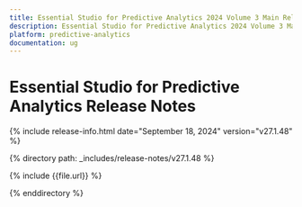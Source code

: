 ```yaml
---
title: Essential Studio for Predictive Analytics 2024 Volume 3 Main Release Release Notes  
description: Essential Studio for Predictive Analytics 2024 Volume 3 Main Release Release Notes  
platform: predictive-analytics
documentation: ug
---
```


# Essential Studio for Predictive Analytics  Release Notes  

{% include release-info.html date="September 18, 2024"  version="v27.1.48" %}

{% directory path: _includes/release-notes/v27.1.48 %}

{% include {{file.url}} %}

{% enddirectory %}